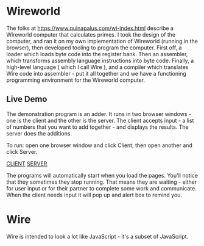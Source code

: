 # Wireworld

The folks at https://www.quinapalus.com/wi-index.html describe a Wireworld computer
that calculates primes. I took the design of the computer, and ran it on my own 
implementation of Wireworld (running in the browser), then developed tooling to 
program the computer. First off, a loader which loads byte code into the register bank.
Then an assembler, which transforms assembly language instructions into byte code.
Finally, a high-level language ( which I call Wire ), and a compiler which translates
Wire code into assembler - put it all together and we have a functioning programming
environment for the Wireworld computer. 

## Live Demo

The demonstration program is an adder. It runs in two browser windows - one is the 
client and the other is the server. The client accepts input - a list of numbers that 
you want to add together - and displays the results. The server does the additions.

To run: open one browser window and click Client, then open another and click Server.

[CLIENT](https://andrewbayly.github.io/Wireworld/index.html?program=A "Client")
[SERVER](https://andrewbayly.github.io/Wireworld/index.html?program=B "Server")

The programs will automatically start when you load the pages. You'll notice that 
they sometimes they stop running. That means they are waiting - either for user input
or for their partner to complete some work and communicate. When the client needs input
it will pop up and alert box to remind you.

# Wire

Wire is intended to look a lot like JavaScript - it's a subset of JavaScript. 

